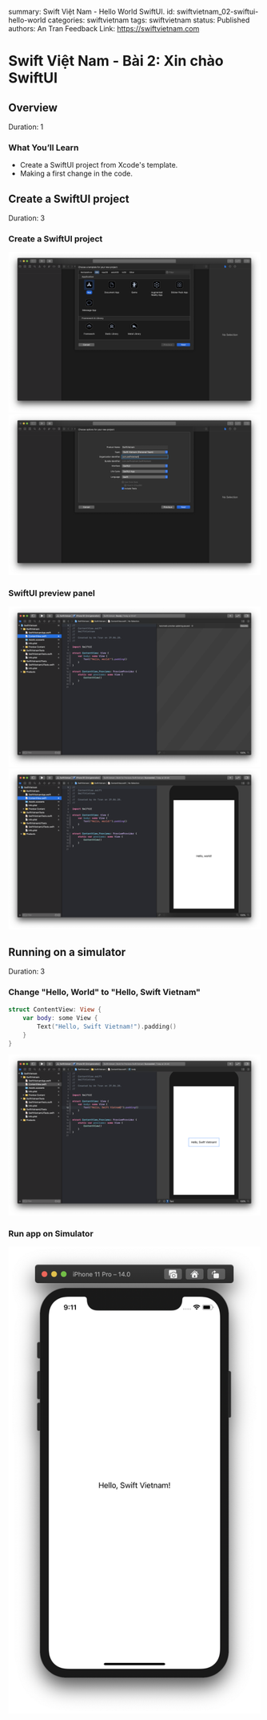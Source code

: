 summary: Swift Việt Nam - Hello World SwiftUI.
id: swiftvietnam_02-swiftui-hello-world
categories: swiftvietnam
tags: swiftvietnam
status: Published 
authors: An Tran
Feedback Link: https://swiftvietnam.com

# Swift Việt Nam - Bài 2: Xin chào SwiftUI
<!-- ------------------------ -->
## Overview 
Duration: 1

### What You’ll Learn 
- Create a SwiftUI project from Xcode's template.
- Making a first change in the code.

<!-- ------------------------ -->
## Create a SwiftUI project
Duration: 3

### Create a SwiftUI project
![02_01_create_project](assets/02/02_01_create_project.png)
![02_02_create_project](assets/02/02_02_create_project.png)

### SwiftUI preview panel
![02_03_create_project](assets/02/02_03_create_project.png)
![02_04_preview](assets/02/02_04_preview.png)

<!-- ------------------------ -->
## Running on a simulator
Duration: 3

### Change "Hello, World" to "Hello, Swift Vietnam"

```swift
struct ContentView: View {
    var body: some View {
        Text("Hello, Swift Vietnam!").padding()
    }
}
```

![02_05_hello_swift_vietnam](assets/02/02_05_hello_swift_vietnam.png)

### Run app on Simulator
![02_06_simulator](assets/02/02_06_simulator.png)
